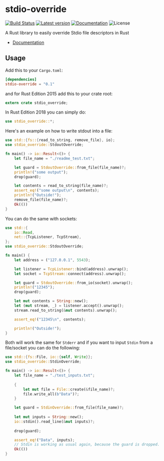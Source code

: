 # stdio-override
[![Build Status](https://travis-ci.org/elichai/stdio-override.svg?branch=master)](https://travis-ci.org/elichai/stdio-override)
[![Latest version](https://img.shields.io/crates/v/stdio-override.svg)](https://crates.io/crates/stdio-override)
[![Documentation](https://docs.rs/stdio-override/badge.svg)](https://docs.rs/stdio-override)
![License](https://img.shields.io/crates/l/stdio-override.svg)

A Rust library to easily override Stdio file descriptors in Rust

* [Documentation](https://docs.rs/stdio-override)

## Usage

Add this to your `Cargo.toml`:

```toml
[dependencies]
stdio-override = "0.1"
```

and for Rust Edition 2015 add this to your crate root:

```rust
extern crate stdio_override;
```
In Rust Edition 2018 you can simply do:
```rust
use stdio_override::*;
```

Here's an example on how to write stdout into a file:

```rust
use std::{fs::{read_to_string, remove_file}, io};
use stdio_override::StdoutOverride;

fn main() -> io::Result<()> {
    let file_name = "./readme_test.txt";

    let guard = StdoutOverride::from_file(file_name)?;
    println!("some output");
    drop(guard);

    let contents = read_to_string(file_name)?;
    assert_eq!("some output\n", contents);
    println!("Outside!");
    remove_file(file_name)?;
    Ok(())
}
```

You can do the same with sockets:
```rust
use std::{
    io::Read,
    net::{TcpListener, TcpStream},
};
use stdio_override::StdoutOverride;

fn main() {
    let address = ("127.0.0.1", 5543);

    let listener = TcpListener::bind(address).unwrap();
    let socket = TcpStream::connect(address).unwrap();

    let guard = StdoutOverride::from_io(socket).unwrap();
    println!("12345");
    drop(guard);

    let mut contents = String::new();
    let (mut stream, _) = listener.accept().unwrap();
    stream.read_to_string(&mut contents).unwrap();

    assert_eq!("12345\n", contents);

    println!("Outside!");
}
```

Both will work the same for `Stderr` and if you want to input `Stdin` from a file/socket you can do the following:

```rust
use std::{fs::File, io::{self, Write}};
use stdio_override::StdinOverride;

fn main() -> io::Result<()> {
    let file_name = "./test_inputs.txt";
    
    {
        let mut file = File::create(&file_name)?;
        file.write_all(b"Data")?;
    }

    let guard = StdinOverride::from_file(file_name)?;
    
    let mut inputs = String::new();
    io::stdin().read_line(&mut inputs)?;
    
    drop(guard);

    assert_eq!("Data", inputs);
    // Stdin is working as usual again, because the guard is dropped.
    Ok(())
}
```
